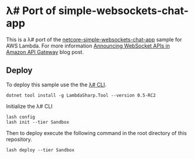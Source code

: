 # λ# Port of simple-websockets-chat-app

This is a λ# port of the [netcore-simple-websockets-chat-app](https://github.com/normj/netcore-simple-websockets-chat-app) sample for AWS Lambda. For more information [Announcing WebSocket APIs in Amazon API Gateway](https://aws.amazon.com/blogs/compute/announcing-websocket-apis-in-amazon-api-gateway/) blog post.

## Deploy


To deploy this sample use the the [λ# CLI](https://github.com/LambdaSharp/LambdaSharpTool).
```
dotnet tool install -g LambdaSharp.Tool --version 0.5-RC2
```

Initialize the λ# CLI
```
lash config
lash init --tier Sandbox
```

Then to deploy execute the following command in the root directory of this repository.
```
lash deploy --tier Sandbox
```
